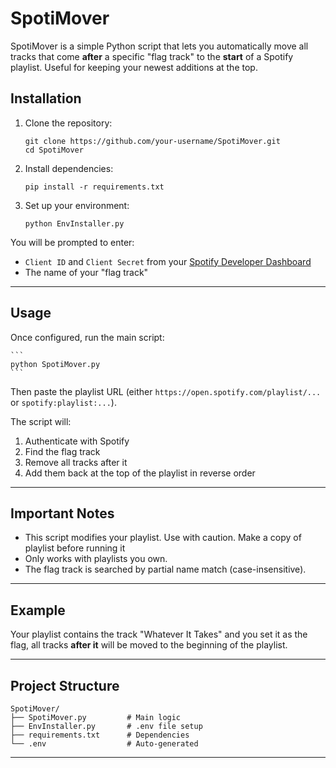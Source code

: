 # SpotiMover

SpotiMover is a simple Python script that lets you automatically move all tracks that come **after** a specific "flag track" to the **start** of a Spotify playlist. Useful for keeping your newest additions at the top.


## Installation

1. Clone the repository:

    ```
    git clone https://github.com/your-username/SpotiMover.git
    cd SpotiMover
    ```
2. Install dependencies:

    ```
    pip install -r requirements.txt
    ```
3. Set up your environment:

    ```
    python EnvInstaller.py
    ```
You will be prompted to enter:

- `Client ID` and `Client Secret` from your [Spotify Developer Dashboard](https://developer.spotify.com/dashboard)
- The name of your "flag track"

---

## Usage

Once configured, run the main script:

    ```
    python SpotiMover.py
    ```
    
Then paste the playlist URL (either `https://open.spotify.com/playlist/...` or `spotify:playlist:...`).

The script will:

1. Authenticate with Spotify
2. Find the flag track
3. Remove all tracks after it
4. Add them back at the top of the playlist in reverse order

---

## Important Notes

- This script modifies your playlist. Use with caution. Make a copy of playlist before running it
- Only works with playlists you own.
- The flag track is searched by partial name match (case-insensitive).

---

## Example

Your playlist contains the track "Whatever It Takes" and you set it as the flag, all tracks **after it** will be moved to the beginning of the playlist.

---

## Project Structure

    SpotiMover/
    ├── SpotiMover.py         # Main logic
    ├── EnvInstaller.py       # .env file setup
    ├── requirements.txt      # Dependencies
    └── .env                  # Auto-generated

---
